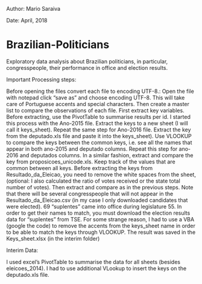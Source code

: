 Author: Mario Saraiva

Date: April, 2018

# Brazilian-Politicians
Exploratory data analysis about Brazilian politicians, in particular, congresspeople, their performance in office and election results.

Important Processing steps:

Before opening the files convert each file to encoding UTF-8.:
Open the file with notepad click “save as” and choose encoding UTF-8. This will take care of Portuguese accents and special characters.
Then create a master list to compare the observations of each file.
First extract key variables. Before extracting, use the PivotTable to summarise results per id. I started this process with the Ano-2015 file. Extract the keys to a new sheet (I will call it keys_sheet).
Repeat the same step for Ano-2016 file.
Extract the key from the deputado.xls file and paste it into the keys_sheet).
Use VLOOKUP to compare the keys between the common keys, i.e. see all the names that appear in both ano-2015 and deputado columns. Repeat this step for ano-2016 and deputados columns.
In a similar fashion, extract and compare the key from proposicoes_unicode.xls. Keep track of the values that are common between all keys.
Before extracting the keys from Resultado_da_Eleicao, you need to remove the white spaces from the sheet, (optional: I also calculated the ratio of votes received or the state total number of votes). 
Then extract and compare as in the previous steps.
Note that there will be several congresspeople that will not appear in the Resultado_da_Eleicao.csv (in my case I only downloaded candidates that were elected). 69 “suplentes” came into office during legislature 55. In order to get their names to match, you must download the election results data for “suplentes” from TSE. For some strange reason, I had to use a VBA (google the code) to remove the accents from the keys_sheet name in order to be able to match the keys through VLOOKUP.
The result was saved in the Keys_sheet.xlsx (in the interim folder)


Interim Data:

I used excel’s PivotTable to summarise the data for all sheets (besides eleicoes_2014).
I had to use additional VLookup to insert the keys on the deputado.xls file.
